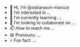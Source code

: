 - 👋 Hi, I’m @oskarsson-marcus
- 👀 I’m interested in ...
- 🌱 I’m currently learning ...
- 💞️ I’m looking to collaborate on ...
- 📫 How to reach me ...
- 😄 Pronouns: ...
- ⚡ Fun fact: ...

<!---
oskarsson-marcus/oskarsson-marcus is a ✨ special ✨ repository because its `README.md` (this file) appears on your GitHub profile.
You can click the Preview link to take a look at your changes.
--->
